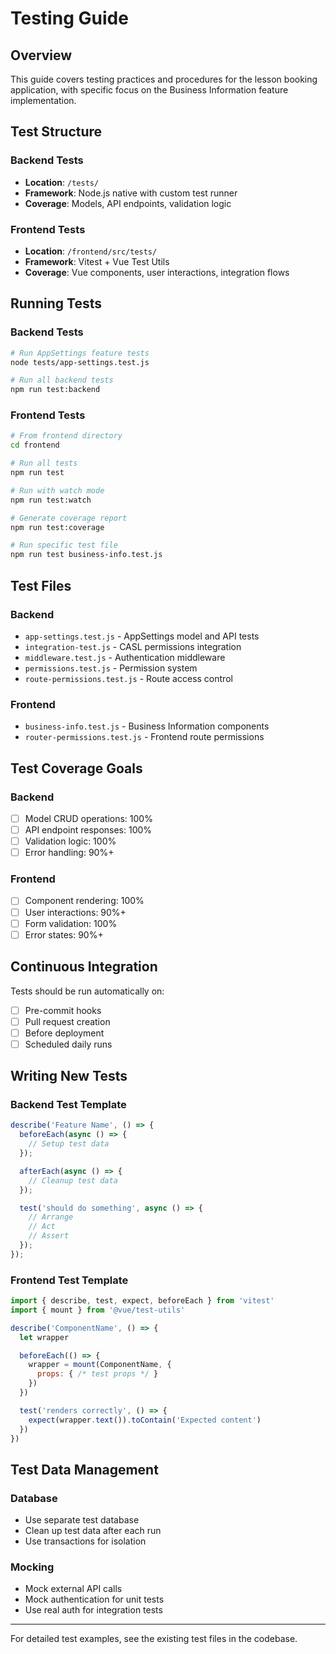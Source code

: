 # Testing Guide

## Overview
This guide covers testing practices and procedures for the lesson booking application, with specific focus on the Business Information feature implementation.

## Test Structure

### Backend Tests
- **Location**: `/tests/`
- **Framework**: Node.js native with custom test runner
- **Coverage**: Models, API endpoints, validation logic

### Frontend Tests  
- **Location**: `/frontend/src/tests/`
- **Framework**: Vitest + Vue Test Utils
- **Coverage**: Vue components, user interactions, integration flows

## Running Tests

### Backend Tests
```bash
# Run AppSettings feature tests
node tests/app-settings.test.js

# Run all backend tests
npm run test:backend
```

### Frontend Tests
```bash
# From frontend directory
cd frontend

# Run all tests
npm run test

# Run with watch mode
npm run test:watch

# Generate coverage report
npm run test:coverage

# Run specific test file
npm run test business-info.test.js
```

## Test Files

### Backend
- `app-settings.test.js` - AppSettings model and API tests
- `integration-test.js` - CASL permissions integration
- `middleware.test.js` - Authentication middleware
- `permissions.test.js` - Permission system
- `route-permissions.test.js` - Route access control

### Frontend
- `business-info.test.js` - Business Information components
- `router-permissions.test.js` - Frontend route permissions

## Test Coverage Goals

### Backend
- [ ] Model CRUD operations: 100%
- [ ] API endpoint responses: 100% 
- [ ] Validation logic: 100%
- [ ] Error handling: 90%+

### Frontend
- [ ] Component rendering: 100%
- [ ] User interactions: 90%+
- [ ] Form validation: 100%
- [ ] Error states: 90%+

## Continuous Integration

Tests should be run automatically on:
- [ ] Pre-commit hooks
- [ ] Pull request creation
- [ ] Before deployment
- [ ] Scheduled daily runs

## Writing New Tests

### Backend Test Template
```javascript
describe('Feature Name', () => {
  beforeEach(async () => {
    // Setup test data
  });

  afterEach(async () => {
    // Cleanup test data
  });

  test('should do something', async () => {
    // Arrange
    // Act  
    // Assert
  });
});
```

### Frontend Test Template
```javascript
import { describe, test, expect, beforeEach } from 'vitest'
import { mount } from '@vue/test-utils'

describe('ComponentName', () => {
  let wrapper

  beforeEach(() => {
    wrapper = mount(ComponentName, {
      props: { /* test props */ }
    })
  })

  test('renders correctly', () => {
    expect(wrapper.text()).toContain('Expected content')
  })
})
```

## Test Data Management

### Database
- Use separate test database
- Clean up test data after each run
- Use transactions for isolation

### Mocking
- Mock external API calls
- Mock authentication for unit tests
- Use real auth for integration tests

---

For detailed test examples, see the existing test files in the codebase.

